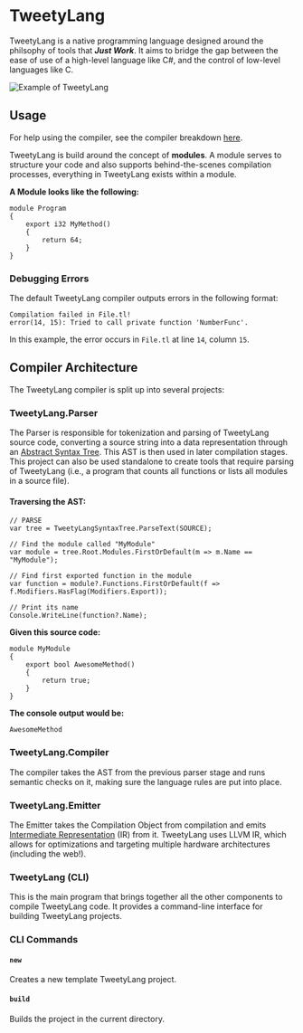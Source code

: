 # TweetyLang
TweetyLang is a native programming language designed around the philsophy of tools that ***Just Work***. It aims to bridge the gap between the ease of use of a high-level language like C#, and the control of low-level languages like C.

![Example of TweetyLang](https://github.com/user-attachments/assets/269a2d6a-00eb-4b90-8a7e-6aeae84cd4cf)


## Usage
For help using the compiler, see the compiler breakdown [here](#tweetylang-cli).

TweetyLang is build around the concept of **modules**. A module serves to structure your code and also supports behind-the-scenes compilation processes, everything in TweetyLang exists within a module.

**A Module looks like the following:**
```TweetyLang
module Program
{
    export i32 MyMethod() 
    {
        return 64;
    }
}
```
### Debugging Errors
The default TweetyLang compiler outputs errors in the following format:
```Terminal
Compilation failed in File.tl!
error(14, 15): Tried to call private function 'NumberFunc'.
```

In this example, the error occurs in `File.tl` at line `14`, column `15`.

## Compiler Architecture
The TweetyLang compiler is split up into several projects:

### TweetyLang.Parser
The Parser is responsible for tokenization and parsing of TweetyLang source code, converting a source string into a data representation through an [Abstract Syntax Tree](https://en.wikipedia.org/wiki/Abstract_syntax_tree). This AST is then used in later compilation stages. This project can also be used standalone to create tools that require parsing of TweetyLang (i.e., a program that counts all functions or lists all modules in a source file).

#### Traversing the AST:
```CSharp
// PARSE
var tree = TweetyLangSyntaxTree.ParseText(SOURCE);

// Find the module called "MyModule"
var module = tree.Root.Modules.FirstOrDefault(m => m.Name == "MyModule");

// Find first exported function in the module
var function = module?.Functions.FirstOrDefault(f => f.Modifiers.HasFlag(Modifiers.Export));

// Print its name
Console.WriteLine(function?.Name);
```

**Given this source code:**
```TweetyLang
module MyModule
{
    export bool AwesomeMethod() 
    {
        return true;
    }
}
```
**The console output would be:**
```Terminal
AwesomeMethod
```

### TweetyLang.Compiler
The compiler takes the AST from the previous parser stage and runs semantic checks on it, making sure the language rules are put into place.

### TweetyLang.Emitter
The Emitter takes the Compilation Object from compilation and emits [Intermediate Representation](https://en.wikipedia.org/wiki/Intermediate_representation) (IR) from it. TweetyLang uses LLVM IR, which allows for optimizations and targeting multiple hardware architectures (including the web!).

### TweetyLang (CLI)
This is the main program that brings together all the other components to compile TweetyLang code. It provides a command-line interface for building TweetyLang projects.

### CLI Commands

#### `new`
Creates a new template TweetyLang project.

#### `build`
Builds the project in the current directory.
